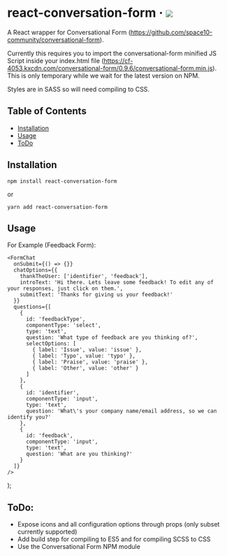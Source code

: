 # react-conversation-form &middot; [![](https://img.shields.io/badge/status-is%20developing-green.svg?style=flat)](#plugin)

A React wrapper for Conversational Form (https://github.com/space10-community/conversational-form).

Currently this requires you to import the conversational-form minified JS Script inside your index.html file (https://cf-4053.kxcdn.com/conversational-form/0.9.6/conversational-form.min.js). This is only temporary while we wait for the latest version on NPM.

Styles are in SASS so will need compiling to CSS.

## Table of Contents

- [Installation](#installation)
- [Usage](#usage)
- [ToDo](#todo)

## Installation

`npm install react-conversation-form`

or 

`yarn add react-conversation-form`

## Usage

For Example (Feedback Form):

    <FormChat
      onSubmit={() => {}}
      chatOptions={{
        thankTheUser: ['identifier', 'feedback'],
        introText: 'Hi there. Lets leave some feedback! To edit any of your responses, just click on them.',
        submitText: 'Thanks for giving us your feedback!'
      }}
      questions={[
        {
          id: 'feedbackType',
          componentType: 'select',
          type: 'text',
          question: 'What type of feedback are you thinking of?',
          selectOptions: [
            { label: 'Issue', value: 'issue' },
            { label: 'Typo', value: 'typo' },
            { label: 'Praise', value: 'praise' },
            { label: 'Other', value: 'other' }
          ]
        },
        {
          id: 'identifier',
          componentType: 'input',
          type: 'text',
          question: 'What\'s your company name/email address, so we can identify you?'
        },
        {
          id: 'feedback',
          componentType: 'input',
          type: 'text',
          question: 'What are you thinking?'
        }
      ]}
    />
  );


## ToDo:

- Expose icons and all configuration options through props (only subset currently supported)
- Add build step for compiling to ES5 and for compiling SCSS to CSS
- Use the Conversational Form NPM module
